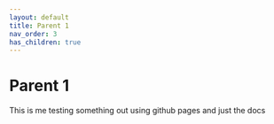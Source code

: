 ```yaml
---
layout: default
title: Parent 1
nav_order: 3
has_children: true
---
```


# Parent 1

This is me testing something out using github pages and just the docs